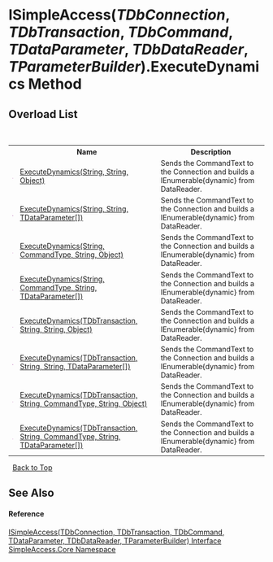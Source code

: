 # ISimpleAccess(*TDbConnection*, *TDbTransaction*, *TDbCommand*, *TDataParameter*, *TDbDataReader*, *TParameterBuilder*).ExecuteDynamics Method 
 


## Overload List
&nbsp;<table><tr><th></th><th>Name</th><th>Description</th></tr><tr><td>![Public method](media/pubmethod.gif "Public method")</td><td><a href="9af2e0a6-96f8-4933-0dd4-0cdd4fb9dc6d">ExecuteDynamics(String, String, Object)</a></td><td>
Sends the CommandText to the Connection and builds a IEnumerable{dynamic} from DataReader.</td></tr><tr><td>![Public method](media/pubmethod.gif "Public method")</td><td><a href="0ec32d27-4fba-b147-1071-34b141794914">ExecuteDynamics(String, String, TDataParameter[])</a></td><td>
Sends the CommandText to the Connection and builds a IEnumerable{dynamic} from DataReader.</td></tr><tr><td>![Public method](media/pubmethod.gif "Public method")</td><td><a href="212dc335-b104-2932-d0dd-df8161e10dc6">ExecuteDynamics(String, CommandType, String, Object)</a></td><td>
Sends the CommandText to the Connection and builds a IEnumerable{dynamic} from DataReader.</td></tr><tr><td>![Public method](media/pubmethod.gif "Public method")</td><td><a href="f2f6357c-901b-04d4-1416-ef7b9a31b986">ExecuteDynamics(String, CommandType, String, TDataParameter[])</a></td><td>
Sends the CommandText to the Connection and builds a IEnumerable{dynamic} from DataReader.</td></tr><tr><td>![Public method](media/pubmethod.gif "Public method")</td><td><a href="42b15eea-3e37-abdb-9665-30538dfe928e">ExecuteDynamics(TDbTransaction, String, String, Object)</a></td><td>
Sends the CommandText to the Connection and builds a IEnumerable{dynamic} from DataReader.</td></tr><tr><td>![Public method](media/pubmethod.gif "Public method")</td><td><a href="0a075574-2530-0cb6-6beb-c6e7ec94b278">ExecuteDynamics(TDbTransaction, String, String, TDataParameter[])</a></td><td>
Sends the CommandText to the Connection and builds a IEnumerable{dynamic} from DataReader.</td></tr><tr><td>![Public method](media/pubmethod.gif "Public method")</td><td><a href="3f567e82-dcc0-1f9e-a608-22a7588f08ae">ExecuteDynamics(TDbTransaction, String, CommandType, String, Object)</a></td><td>
Sends the CommandText to the Connection and builds a IEnumerable{dynamic} from DataReader.</td></tr><tr><td>![Public method](media/pubmethod.gif "Public method")</td><td><a href="5d7015d0-08de-3d9c-c0e9-d7f06b5eab1b">ExecuteDynamics(TDbTransaction, String, CommandType, String, TDataParameter[])</a></td><td>
Sends the CommandText to the Connection and builds a IEnumerable{dynamic} from DataReader.</td></tr></table>&nbsp;
<a href="#isimpleaccess(*tdbconnection*,-*tdbtransaction*,-*tdbcommand*,-*tdataparameter*,-*tdbdatareader*,-*tparameterbuilder*).executedynamics-method">Back to Top</a>

## See Also


#### Reference
<a href="0a1ff90a-7c2b-18a8-adb6-ac494a3c34b5">ISimpleAccess(TDbConnection, TDbTransaction, TDbCommand, TDataParameter, TDbDataReader, TParameterBuilder) Interface</a><br /><a href="a16105b5-9ef0-1333-33d4-5a00c99c3614">SimpleAccess.Core Namespace</a><br />
